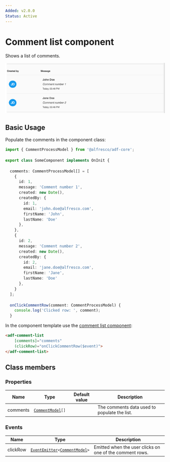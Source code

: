 ```yaml
---
Added: v2.0.0
Status: Active
---
```


# Comment list component

Shows a list of comments.

![ADF Comment List](../docassets/images/adf-comment-list.png)

## Basic Usage

Populate the comments in the component class:

```ts
import { CommentProcessModel } from '@alfresco/adf-core';

export class SomeComponent implements OnInit {

  comments: CommentProcessModel[] = [
    {
      id: 1,
      message: 'Comment number 1',
      created: new Date(),
      createdBy: {
        id: 1,
        email: 'john.doe@alfresco.com',
        firstName: 'John',
        lastName: 'Doe'
      },
    },
    {
      id: 2,
      message: 'Comment number 2',
      created: new Date(),
      createdBy: {
        id: 2,
        email: 'jane.doe@alfresco.com',
        firstName: 'Jane',
        lastName: 'Doe'
      },
    }
  ];

  onClickCommentRow(comment: CommentProcessModel) {
    console.log('Clicked row: ', comment);
  }
```

In the component template use the [comment list component](../core/comment-list.component.md):

```html
<adf-comment-list
    [comments]="comments"
    (clickRow)="onClickCommentRow($event)">
</adf-comment-list>
```

## Class members

### Properties

| Name | Type | Default value | Description |
| ---- | ---- | ------------- | ----------- |
| comments | [`CommentModel`](../../lib/core/models/comment.model.ts)`[]` |  | The comments data used to populate the list. |

### Events

| Name | Type | Description |
| ---- | ---- | ----------- |
| clickRow | [`EventEmitter`](https://angular.io/api/core/EventEmitter)`<`[`CommentModel`](../../lib/core/models/comment.model.ts)`>` | Emitted when the user clicks on one of the comment rows. |
